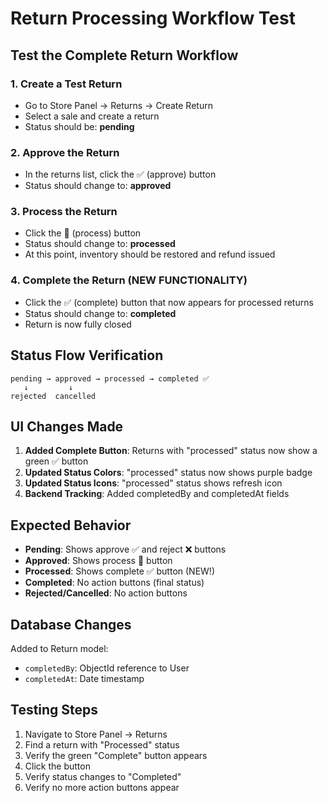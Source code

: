 # Return Processing Workflow Test

## Test the Complete Return Workflow

### 1. Create a Test Return
- Go to Store Panel → Returns → Create Return
- Select a sale and create a return
- Status should be: **pending**

### 2. Approve the Return
- In the returns list, click the ✅ (approve) button
- Status should change to: **approved**

### 3. Process the Return
- Click the 🔄 (process) button
- Status should change to: **processed**
- At this point, inventory should be restored and refund issued

### 4. Complete the Return (NEW FUNCTIONALITY)
- Click the ✅ (complete) button that now appears for processed returns
- Status should change to: **completed**
- Return is now fully closed

## Status Flow Verification

```
pending → approved → processed → completed ✅
   ↓         ↓
rejected  cancelled
```

## UI Changes Made

1. **Added Complete Button**: Returns with "processed" status now show a green ✅ button
2. **Updated Status Colors**: "processed" status now shows purple badge
3. **Updated Status Icons**: "processed" status shows refresh icon
4. **Backend Tracking**: Added completedBy and completedAt fields

## Expected Behavior

- **Pending**: Shows approve ✅ and reject ❌ buttons
- **Approved**: Shows process 🔄 button  
- **Processed**: Shows complete ✅ button (NEW!)
- **Completed**: No action buttons (final status)
- **Rejected/Cancelled**: No action buttons

## Database Changes

Added to Return model:
- `completedBy`: ObjectId reference to User
- `completedAt`: Date timestamp

## Testing Steps

1. Navigate to Store Panel → Returns
2. Find a return with "Processed" status
3. Verify the green "Complete" button appears
4. Click the button
5. Verify status changes to "Completed"
6. Verify no more action buttons appear
